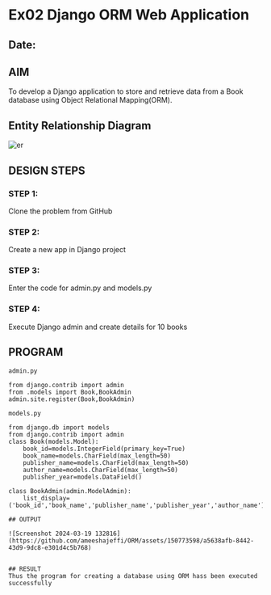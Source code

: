 # Ex02 Django ORM Web Application
## Date: 

## AIM
To develop a Django application to store and retrieve data from a Book database using Object Relational Mapping(ORM).

## Entity Relationship Diagram

![er](https://github.com/ameeshajeffi/ORM/assets/150773598/32d1e6b0-5305-4ee4-8122-eeac6fa996fe)


## DESIGN STEPS

### STEP 1:
Clone the problem from GitHub

### STEP 2:
Create a new app in Django project

### STEP 3:
Enter the code for admin.py and models.py

### STEP 4:
Execute Django admin and create details for 10 books

## PROGRAM
```
admin.py

from django.contrib import admin
from .models import Book,BookAdmin
admin.site.register(Book,BookAdmin)

models.py

from django.db import models
from django.contrib import admin
class Book(models.Model):
    book_id=models.IntegerField(primary_key=True)
    book_name=models.CharField(max_length=50)
    publisher_name=models.CharField(max_length=50)
    author_name=models.CharField(max_length=50)
    publisher_year=models.DataField()

class BookAdmin(admin.ModelAdmin):
    list_display=('book_id','book_name','publisher_name','publisher_year','author_name')

## OUTPUT

![Screenshot 2024-03-19 132816](https://github.com/ameeshajeffi/ORM/assets/150773598/a5638afb-8442-43d9-9dc8-e301d4c5b768)


## RESULT
Thus the program for creating a database using ORM hass been executed successfully
